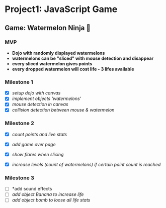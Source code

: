 # Project1: JavaScript Game

## Game: Watermelon Ninja :watermelon:

### MVP
- **Dojo with randomly displayed watermelons**
- **watermelons can be "sliced" with mouse detection and disappear**
- **every sliced watermelon gives points**
- **every dropped watermelon will cost life - 3 lifes available**

### Milestone 1
- [x] *setup dojo with canvas*
- [x] *implement objects 'watermelons'*
- [x] *mouse detection in canvas*
- [x] *collision detection between mouse & watermelon*

### Milestone 2
- [x] *count points and live stats*
- [x] *add game over page*
- [x] *show flares when slicing*
- [x] *increase levels (count of watermelons) if certain point count is reached*


### Milestone 3
- [ ] *add sound effects
- [ ] *add object Banana to increase life*
- [ ] *add object bomb to loose all life stats*